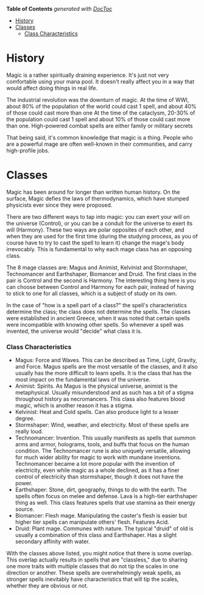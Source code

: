 <!-- START doctoc generated TOC please keep comment here to allow auto update -->
<!-- DON'T EDIT THIS SECTION, INSTEAD RE-RUN doctoc TO UPDATE -->
**Table of Contents**  *generated with [DocToc](https://github.com/thlorenz/doctoc)*

- [History](#history)
- [Classes](#classes)
    - [Class Characteristics](#class-characteristics)

<!-- END doctoc generated TOC please keep comment here to allow auto update -->

# History
Magic is a rather spiritually draining experience.
It's just not very comfortable using your mana pool.
It doesn't really affect you in a way that would affect doing things in real life.

The industrial revolution was the downturn of magic.
At the time of WWI, about 80% of the population of the world could cast 1 spell, and about 40% of those could cast more than one
At the time of the cataclysm, 20-30% of the population could cast 1 spell and about 10% of those could cast more than one.
High-powered combat spells are either family or military secrets

That being said, it's common knowledge that magic is a thing. People who are a powerful mage are often well-known in their communities, and carry high-profile jobs.

# Classes

Magic has been around for longer than written human history. On the surface, Magic defies the laws of thermodynamics, which have stumped physicists ever since they were proposed.

 There are two different ways to tap into magic: you can exert your will on the universe (Control), or you can be a conduit for the universe to exert its will (Harmony). These two ways are polar opposites of each other, and when they are used for the first time (during the studying process, as you of course have to try to cast the spell to learn it) change the mage's body irrevocably. This is fundamental to why each mage class has an opposing class.

The 8 mage classes are: Magus and Animist, Kelvinist and Stormshaper, Technomancer and Earthshaper, Biomancer and Druid. The first class in the pair is Control and the second is Harmony. The interesting thing here is you can choose between Control and Harmony for each pair, instead of having to stick to one for all classes, which is a subject of study on its own.

In the case of "how is a spell part of a class?" the spell's characteristics determine the class; the class does not determine the spells. The classes were established in ancient Greece, when it was noted that certain spells were incompatible with knowing other spells. So whenever a spell was invented, the universe would "decide" what class it is.

### Class Characteristics

- Magus: Force and Waves. This can be described as Time, Light, Gravity, and Force. Magus spells are the most versatile of the classes, and it also usually has the more difficult to learn spells. It is the class that has the most impact on the fundamental laws of the universe.
- Animist: Spirits. As Magus is the physical universe, animist is the metaphysical. Usually misunderstood and as such has a bit of a stigma throughout history as necromancers. This class also features blood magic, which is another reason it has a stigma.
- Kelvinist: Heat and Cold spells. Can also produce light to a lesser degree.
- Stormshaper: Wind, weather, and electricity. Most of these spells are really loud.
- Technomancer: Invention. This usually manifests as spells that summon arms and armor, holograms, tools, and buffs that focus on the human condition. The Technomancer rune is also uniquely versatile, allowing for much wider ability for magic to work with mundane inventions. Technomancer became a lot more popular with the invention of electricity, even while magic as a whole declined, as it has a finer control of electricity than stormshaper, though it does not have the power.
- Earthshaper: Stone, dirt, geography, things to do with the earth. The spells often focus on melee and defense. Lava is a high-tier earthshaper thing as well. This class features spells that use stamina as their energy source.
- Biomancer: Flesh mage. Manipulating the caster's flesh is easier but higher tier spells can manipulate others' flesh. Features Acid.
- Druid: Plant mage. Communes with nature. The typical "druid" of old is usually a combination of this class and Earthshaper. Has a slight secondary affinity with water.


With the classes above listed, you might notice that there is some overlap. This overlap actually results in spells that are "classless," due to sharing one more traits with multiple classes that do not tip the scales in one direction or another. These spells are overwhelmingly weak spells, as stronger spells inevitably have characteristics that will tip the scales, whether they are obvious or not.
